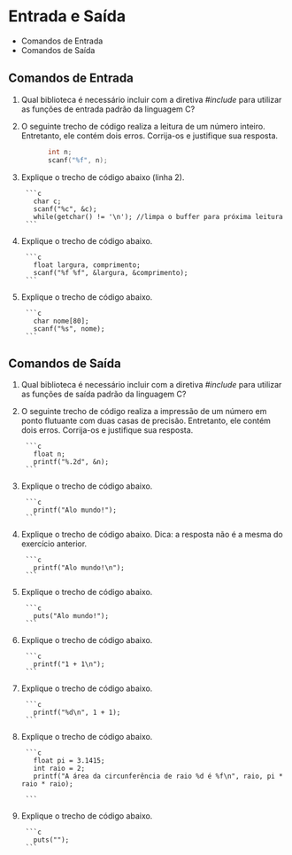# Entrada e Saída

* Comandos de Entrada
* Comandos de Saída


## Comandos de Entrada

1. Qual biblioteca é necessário incluir com a diretiva *#include* para utilizar as funções de entrada padrão
da linguagem C?


2. O seguinte trecho de código realiza a leitura de um número inteiro. Entretanto, ele contém dois erros.
Corrija-os e justifique sua resposta.

```c
          int n;
          scanf("%f", n);
```

3. Explique o trecho de código abaixo (linha 2).

        ```c
          char c;
          scanf("%c", &c);
          while(getchar() != '\n'); //limpa o buffer para próxima leitura
        ```

4. Explique o trecho de código abaixo.

        ```c
          float largura, comprimento;
          scanf("%f %f", &largura, &comprimento);
        ```

5. Explique o trecho de código abaixo.

        ```c
          char nome[80];
          scanf("%s", nome);
        ```

## Comandos de Saída

1. Qual biblioteca é necessário incluir com a diretiva *#include* para utilizar as funções de saída padrão
da linguagem C?

2. O seguinte trecho de código realiza a impressão de um número em ponto flutuante com duas casas de precisão. Entretanto, ele contém dois erros.
Corrija-os e justifique sua resposta.

        ```c
          float n;
          printf("%.2d", &n);
        ```

3. Explique o trecho de código abaixo.

        ```c
          printf("Alo mundo!");
        ```

4. Explique o trecho de código abaixo. Dica: a resposta não é a mesma do exercício anterior.

        ```c
          printf("Alo mundo!\n");
        ```

5. Explique o trecho de código abaixo.

        ```c
          puts("Alo mundo!");
        ```

6. Explique o trecho de código abaixo.

        ```c
          printf("1 + 1\n");
        ```

7. Explique o trecho de código abaixo.

        ```c
          printf("%d\n", 1 + 1);
        ```

8. Explique o trecho de código abaixo.

        ```c
          float pi = 3.1415;
          int raio = 2;
          printf("A área da circunferência de raio %d é %f\n", raio, pi * raio * raio);

        ```

9. Explique o trecho de código abaixo.


        ```c
          puts("");
        ```





































